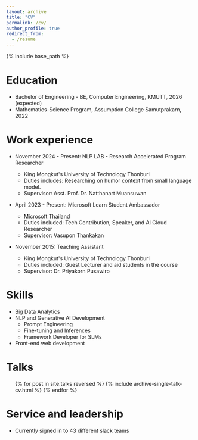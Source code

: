 ```yaml
---
layout: archive
title: "CV"
permalink: /cv/
author_profile: true
redirect_from:
  - /resume
---
```


{% include base_path %}

Education
======
* Bachelor of Engineering - BE, Computer Engineering, KMUTT, 2026 (expected)
* Mathematics-Science Program, Assumption College Samutprakarn, 2022

Work experience
======
* November 2024 - Present: NLP LAB - Research Accelerated Program Researcher
  * King Mongkut's University of Technology Thonburi
  * Duties includes: Researching on humor context from small language model.
  * Supervisor: Asst. Prof. Dr. Natthanart Muansuwan

* April 2023 - Present: Microsoft Learn Student Ambassador
  * Microsoft Thailand
  * Duties included: Tech Contribution, Speaker, and AI Cloud Researcher
  * Supervisor: Vasupon Thankakan

* November 2015: Teaching Assistant
  * King Mongkut's University of Technology Thonburi
  * Duties included: Guest Lecturer and aid students in the course
  * Supervisor: Dr. Priyakorn Pusawiro
  
Skills
======
* Big Data Analytics
* NLP and Generative AI Development
  * Prompt Engineering
  * Fine-tuning and Inferences
  * Framework Developer for SLMs
* Front-end web development

<!-- Publications
======
  <ul>{% for post in site.publications reversed %}
    {% include archive-single-cv.html %} 
  {% endfor %}</ul> -->
  
Talks
======
  <ul>{% for post in site.talks reversed %}
    {% include archive-single-talk-cv.html  %}
  {% endfor %}</ul>
  
<!-- Teaching
======
  <ul>{% for post in site.teaching reversed %}
    {% include archive-single-cv.html %}
  {% endfor %}</ul> -->
  
Service and leadership
======
* Currently signed in to 43 different slack teams
